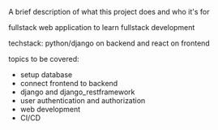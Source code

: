 A brief description of what this project does and who it's for

fullstack web application to learn fullstack development

techstack: python/django on backend and react on frontend

topics to be covered:

  - setup database
  - connect frontend to backend
  - django and django_restframework
  - user authentication and authorization
  - web development
  - CI/CD
